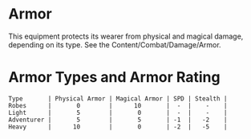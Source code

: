 # Armor
This equipment protects its wearer from physical and magical damage, depending on its type. See the Content/Combat/Damage/Armor.

# Armor Types and Armor Rating
```armor_rating_table
Type       | Physical Armor | Magical Armor | SPD | Stealth |
Robes      |       0        |      10       |  -  |    -    |
Light      |       5        |       0       |  -  |    -    |
Adventurer |       5        |       5       | -1  |   -2    |
Heavy      |      10        |       0       | -2  |   -5    |
```

